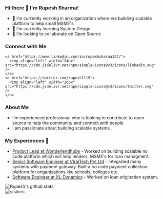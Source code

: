 ### Hi there 👋 I'm Rupesh Sharma!

<!--
**rupesh137/rupesh137** is a ✨ _special_ ✨ repository because its `README.md` (this file) appears on your GitHub profile.
-->

- 🔭 I’m currently working in an organization where we building scalable platform to help small MSME's
- 🌱 I’m currently learning System Design
- 👯 I’m looking to collaborate on Open Source

### Connect with Me
    <a href="https://www.linkedin.com/in/rupeshsharma137/">
      <img align="left" width="24px" src="https://cdn.jsdelivr.net/npm/simple-icons@v3/icons/linkedin.svg"  />
    </a>
    <a href="https://twitter.com/rupesh1115">
      <img align="left" width="26px" src="https://cdn.jsdelivr.net/npm/simple-icons@v3/icons/twitter.svg" />
    </a>
### About Me
- I’m experienced professional who is looking to contribute to open source to help the community and connect with people </br>
- I am passionate about building scalable systems. </br>

### My Experiences 🙌
- [Product Lead at Wonderlendhubs](https://wonderlendhubs.com/) - Worked on building scalable no code platform which will help lenders, MSME's for loan managment.
- [Senior Software Engineer at ViralTech Pvt Ltd](https://www.viraltech.in/) -  Integrated many systems with payment gateway. Built a no code payment collection platform for origanizations like schools, colleges etc.
- [Software Engineer at XL-Dynamics](https://www.xldynamics.com/) - Worked on loan origination system.


![Rupesh's github stats](https://github-readme-stats.vercel.app/api?username=rupesh137&show_icons=true&hide_border=true)
<br />
![visitors](https://visitor-badge.laobi.icu/badge?page_id=rupesh137.rupesh137)
